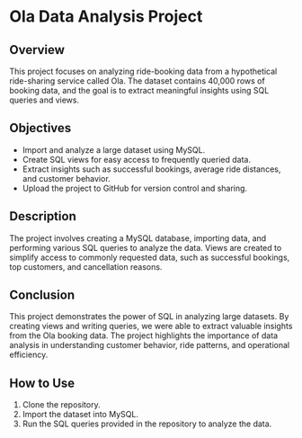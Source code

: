 # Ola Data Analysis Project

## Overview
This project focuses on analyzing ride-booking data from a hypothetical ride-sharing service called Ola. The dataset contains 40,000 rows of booking data, and the goal is to extract meaningful insights using SQL queries and views.

## Objectives
- Import and analyze a large dataset using MySQL.
- Create SQL views for easy access to frequently queried data.
- Extract insights such as successful bookings, average ride distances, and customer behavior.
- Upload the project to GitHub for version control and sharing.

## Description
The project involves creating a MySQL database, importing data, and performing various SQL queries to analyze the data. Views are created to simplify access to commonly requested data, such as successful bookings, top customers, and cancellation reasons.

## Conclusion
This project demonstrates the power of SQL in analyzing large datasets. By creating views and writing queries, we were able to extract valuable insights from the Ola booking data. The project highlights the importance of data analysis in understanding customer behavior, ride patterns, and operational efficiency.

## How to Use
1. Clone the repository.
2. Import the dataset into MySQL.
3. Run the SQL queries provided in the repository to analyze the data.




